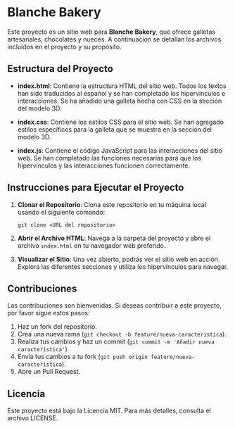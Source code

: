 # Blanche Bakery

Este proyecto es un sitio web para **Blanche Bakery**, que ofrece galletas artesanales, chocolates y nueces. A continuación se detallan los archivos incluidos en el proyecto y su propósito.

## Estructura del Proyecto

- **index.html**: Contiene la estructura HTML del sitio web. Todos los textos han sido traducidos al español y se han completado los hipervínculos e interacciones. Se ha añadido una galleta hecha con CSS en la sección del modelo 3D.
  
- **index.css**: Contiene los estilos CSS para el sitio web. Se han agregado estilos específicos para la galleta que se muestra en la sección del modelo 3D.

- **index.js**: Contiene el código JavaScript para las interacciones del sitio web. Se han completado las funciones necesarias para que los hipervínculos y las interacciones funcionen correctamente.

## Instrucciones para Ejecutar el Proyecto

1. **Clonar el Repositorio**: Clona este repositorio en tu máquina local usando el siguiente comando:
   ```
   git clone <URL del repositorio>
   ```

2. **Abrir el Archivo HTML**: Navega a la carpeta del proyecto y abre el archivo `index.html` en tu navegador web preferido.

3. **Visualizar el Sitio**: Una vez abierto, podrás ver el sitio web en acción. Explora las diferentes secciones y utiliza los hipervínculos para navegar.

## Contribuciones

Las contribuciones son bienvenidas. Si deseas contribuir a este proyecto, por favor sigue estos pasos:

1. Haz un fork del repositorio.
2. Crea una nueva rama (`git checkout -b feature/nueva-caracteristica`).
3. Realiza tus cambios y haz un commit (`git commit -m 'Añadir nueva característica'`).
4. Envía tus cambios a tu fork (`git push origin feature/nueva-caracteristica`).
5. Abre un Pull Request.

## Licencia

Este proyecto está bajo la Licencia MIT. Para más detalles, consulta el archivo LICENSE.